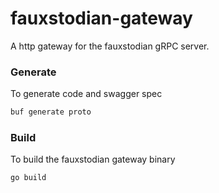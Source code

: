# fauxstodian-gateway

A http gateway for the fauxstodian gRPC server.

### Generate

To generate code and swagger spec

```sh
buf generate proto
```

### Build

To build the fauxstodian gateway binary

```sh
go build
```
